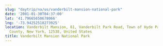 ```yaml
---
slug: "daytrip/na/us/vanderbilt-mansion-national-park"
date: '2001-01-30T04:37:00'
lat: '41.79665650678066'
lng: '-73.94252518273925'
location: Vanderbilt Mansion, 81, Vanderbilt Park Road, Town of Hyde Park, Dutchess
  County, New York, 12538, United States
title: Vanderbilt Mansion National Park
---
```



